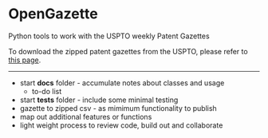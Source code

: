# OpenGazette

Python tools to work with the USPTO weekly Patent Gazettes

To download the zipped patent gazettes from the USPTO, please refer to [this page](https://developer.uspto.gov/product/patent-official-gazettes-listing).

---

* start **docs** folder - accumulate notes about classes and usage
  * to-do list 
* start **tests** folder - include some minimal testing
* gazette to zipped csv - as mimimum functionality to publish
* map out additional features or functions
* light weight process to review code, build out and collaborate


